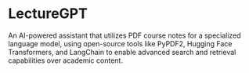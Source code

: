 # LectureGPT
An AI-powered assistant that utilizes PDF course notes for a specialized language model, using open-source tools like PyPDF2, Hugging Face Transformers, and LangChain to enable advanced search and retrieval capabilities over academic content.
